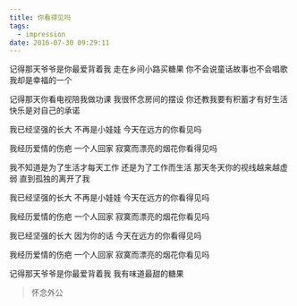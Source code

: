 ```yaml
---
title: 你看得见吗
tags:
  - impression
date: 2016-07-30 09:29:11
---
```


记得那天爷爷是你最爱背着我
走在乡间小路买糖果
你不会说童话故事也不会唱歌
我却是幸福的一个

记得那天你看电视陪我做功课
我很怀念房间的摆设
你还教我要有积蓄才有好生活
快乐是对自己的承诺

我已经坚强的长大
不再是小娃娃
今天在远方的你看见吗

我经历爱情的伤疤
一个人回家
寂寞而漂亮的烟花你看得见吗

我不知道是为了生活才每天工作
还是为了工作而生活
那天冬天你的视线越来越虚弱
直到孤独的离开了我

我已经坚强的长大
不再是小娃娃
今天在远方的你看得见吗

我经历爱情的伤疤
一个人回家
寂寞而漂亮的烟花你看见吗

我已经坚强的长大
因为你的话
今天在远方的你看得见吗

我经历爱情的伤疤
一个人回家
寂寞而漂亮的烟花你看见吗

记得那天爷爷是你最爱背着我
我有味道最甜的糖果

> 怀念外公